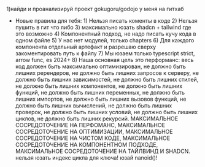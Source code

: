 1)найди и проанализируй проект gokugoru/godojo у меня на гитхаб
- Новые правила для тебя: 1) Нельзя писать коменты в коде 2) Нельзя пушить в гит что либо 3) максимально юзать shadcn + tailwind где это возможно 4) Компонентный подход, не надо писать кучу кода в одном файле 5) У нас нет модулей, только chapters 6) Для каждого компонента отдельный артефакт и разрешаю сверху закоментировать путь к файлу 7) Мы юзаем только typescript strict, arrow func, es 2024+ 8) Наша основная цель это перформанс: весь код должен быть максимально оптимизирован, не должно быть лишних ререндеров, не должно быть лишних запросов к серверу, не должно быть лишних зависимостей, не должно быть лишних стилей, не должно быть лишних компонентов, не должно быть лишних функций, не должно быть лишних переменных, не должно быть лишних импортов, не должно быть лишних вызовов функций, не должно быть лишних вычислений, не должно быть лишних проверок, не должно быть лишних условий, не должно быть лишних циклов, не должно быть лишних рекурсий. МАКСИМАЛЬНОЕ СОСРЕДОТОЧЕНИЕ НА ПЕРФОМАНС, МАКСИМАЛЬНОЕ СОСРЕДОТОЧЕНИЕ НА ОПТИМИЗАЦИИ, МАКСИМАЛЬНОЕ СОСРЕДОТОЧЕНИЕ НА ЧИСТОМ КОДЕ, МАКСИМАЛЬНОЕ СОСРЕДОТОЧЕНИЕ НА КОМПОНЕНТНОМ ПОДХОДЕ, МАКСИМАЛЬНОЕ СОСРЕДОТОЧЕНИЕ НА ТАЙЛВИНД И SHADCN. нельзя юзать индекс цикла для ключа! юзай nanoid()!